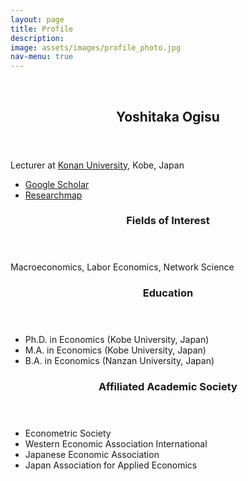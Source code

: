 ```yaml
---
layout: page
title: Profile
description: 
image: assets/images/profile_photo.jpg
nav-menu: true
---
```


<!-- Main -->
<div id="main">

<section class="wrapper">
  <section id="one" class="spotlights">
    <section >
      <br>
    </section>
      <section class="scroll-fade">
        <div class="image">
          <img src="{{ 'assets/images/profile_photo.jpg' | relative_url }}" alt="" data-position="bottom center" />
        </div>
        <div class="content">
          <div class="inner">
            <header class="major">
              <h2>Yoshitaka Ogisu</h2>
            </header>
          <p>Lecturer at <a href="https://www.konan-u.ac.jp/">Konan University</a>, Kobe, Japan</p>
          <ul>
            <li> <a href="https://scholar.google.co.jp/citations?user=olbpst8AAAAJ">Google Scholar</a></li>
            <li> <a href="https://researchmap.jp/yoshitaka_ogisu">Researchmap</a></li>
          </ul>
          <div>
            <header>
              <h3>Fields of Interest</h3>
            </header>
            <p>Macroeconomics, Labor Economics, Network Science</p>
            <header>
              <h3>Education</h3>
            </header>
            <div>
              <ul>
                <li>Ph.D. in Economics (Kobe University, Japan)</li>
                <li>M.A. in Economics (Kobe University, Japan)</li>
                <li>B.A. in Economics (Nanzan University, Japan)</li>
              </ul>
            </div>
            <header>
              <h3>Affiliated Academic Society</h3>
            </header>
            <div>
              <ul>
                <li>Econometric Society</li>
                <li>Western Economic Association International</li>
                <li>Japanese Economic Association</li>
                <li>Japan Association for Applied Economics</li>
              </ul>
            </div>
          </div>
        </div>
      </div>
    </section>
  <section >
		<br>
	</section>
</section>
</section>

</div>